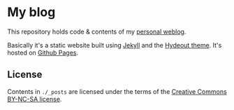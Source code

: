 My blog
=======

This repository holds code & contents of my [personal weblog](https://nicolas.perriault.net/).

Basically it's a static website built using [Jekyll](https://jekyllrb.com) and the [Hydeout theme](https://github.com/fongandrew/hydeout). It's hosted on [Github Pages](https://pages.github.com).

License
-------

Contents in `./_posts` are licensed under the terms of the [Creative Commons BY-NC-SA license](http://creativecommons.org/licenses/by-nc-sa/3.0/).
